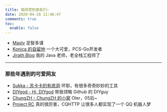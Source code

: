 ```yaml
---
title: 我欣赏的朋友们~
date: 2020-04-28 11:46:47
comments: true
toc:
  enable: false
---
```

<style>
.post-body h3 {
  margin: 0;
  padding: 0;
  padding-bottom: 1em;
}

.post-body ul {
  list-style-type: none;
  margin: 0;
  padding: 0;
}

.post-body li {
  text-decoration: none;
  color: #000;
  font: 200 16px/1.5 Helvetica, Verdana, sans-serif;
  padding-bottom: 0.5em;
  -webkit-transition: font-size 0.3s ease, background-color 0.3s ease;
  -moz-transition: font-size 0.3s ease, background-color 0.3s ease;
  -o-transition: font-size 0.3s ease, background-color 0.3s ease;
  -ms-transition: font-size 0.3s ease, background-color 0.3s ease;
  transition: font-size 0.3s ease, background-color 0.3s ease;
}

.post-body li:hover {
  font-size: 25px;
  background: #f6f6f6;
}

.post-body li > .name {
  border: none;
  border-bottom: 1px solid #ccc;
}

.post-body li > a {
  margin-left: 1em;
}

</style>

- <a class="name" href="http://maxlv.org/">Maxlv</a>
  <span class="intro">足智多谋</span>
- <a class="name" href="http://www.iikira.com">Konica 的自留地</a>
  <span class="intro">一个大可爱，PCS-Go开发者</span>
- <a class="name" href="http://jirath.cn">Jirath Blog</a>
  <span class="intro">我的 Java 老师，老全栈工程师了</span>

---

### 那些年遇到的可爱网友

- <a class="name" href="https://skk.moe">Sukka - 苏卡卡的有底洞</a>
  <span class="intro">坏耶，有很多奇奇妙妙的工具</span>
- <a class="name" href="https://diygod.me">DIYgod - Hi, DIYgod</a>
  <span class="intro">带我领略 Github 的 DIYguy</span>
- <a class="name" href="https://chungzh.cn/">ChungZH - ChungZH 的小窝</a>
  <span class="intro">OIer，05后~</span>
- <a class="name" href="https://stdrc.cc/">Project RC</a>
  <span class="intro">真的很厉害，CQHTTP 让很多人都实现了一个 QQ 机器人梦</span>
